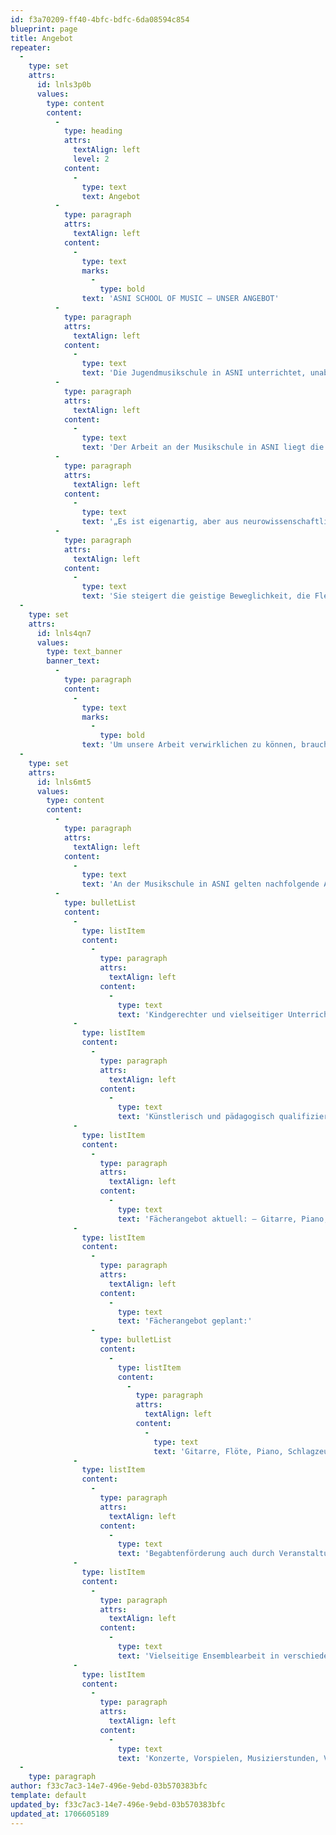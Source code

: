 ```yaml
---
id: f3a70209-ff40-4bfc-bdfc-6da08594c854
blueprint: page
title: Angebot
repeater:
  -
    type: set
    attrs:
      id: lnls3p0b
      values:
        type: content
        content:
          -
            type: heading
            attrs:
              textAlign: left
              level: 2
            content:
              -
                type: text
                text: Angebot
          -
            type: paragraph
            attrs:
              textAlign: left
            content:
              -
                type: text
                marks:
                  -
                    type: bold
                text: 'ASNI SCHOOL OF MUSIC – UNSER ANGEBOT'
          -
            type: paragraph
            attrs:
              textAlign: left
            content:
              -
                type: text
                text: 'Die Jugendmusikschule in ASNI unterrichtet, unabhängig von evtl. vorhandenen sonstigen Gendervorstellungen, Jungen wie auch Mädchen gleichermaßen, alle Kinder aus ASNI und Umgebung sind zum Unterricht zugelassen und herzlich willkommen.'
          -
            type: paragraph
            attrs:
              textAlign: left
            content:
              -
                type: text
                text: 'Der Arbeit an der Musikschule in ASNI liegt die wissenschaftliche Erkenntnis zugrunde, dass die musikalische Erziehung größten Einfluss auf die neuronale Entwicklung unserer Kinder hat.'
          -
            type: paragraph
            attrs:
              textAlign: left
            content:
              -
                type: text
                text: '„Es ist eigenartig, aber aus neurowissenschaftlicher Sicht spricht alles dafür, dass die nutzloseste Leistung, zu der Menschen befähigt sind – und das ist unzweifelhaft das unbekümmerte, absichtslose Singen – den größten Nutzeffekt für die Entwicklung von Kindergehirnen hat.“ /Prof. Dr. Gerald Hüther, Leiter der Zentralstelle für Neurobiologische Präventionsforschung der Universität Göttingen und Mannheim/Heidelberg/ Ganz offensichtlich ist Musikerziehung damit für die Allgemeinbildung förderlich.'
          -
            type: paragraph
            attrs:
              textAlign: left
            content:
              -
                type: text
                text: 'Sie steigert die geistige Beweglichkeit, die Flexibilität, sich schnell auf einen neuen Gedanken zu konzentrieren. Wie das Rotman Research Institute, Ontario, festgestellt hat, wird das Sprachvermögen von Kindern positiv durch musikalische Arbeit beeinflusst.'
  -
    type: set
    attrs:
      id: lnls4qn7
      values:
        type: text_banner
        banner_text:
          -
            type: paragraph
            content:
              -
                type: text
                marks:
                  -
                    type: bold
                text: 'Um unsere Arbeit verwirklichen zu können, brauchen wir die Unterstützung eines großen Kreises an Förderern.'
  -
    type: set
    attrs:
      id: lnls6mt5
      values:
        type: content
        content:
          -
            type: paragraph
            attrs:
              textAlign: left
            content:
              -
                type: text
                text: 'An der Musikschule in ASNI gelten nachfolgende Arbeitsprinzipien:'
          -
            type: bulletList
            content:
              -
                type: listItem
                content:
                  -
                    type: paragraph
                    attrs:
                      textAlign: left
                    content:
                      -
                        type: text
                        text: 'Kindgerechter und vielseitiger Unterricht'
              -
                type: listItem
                content:
                  -
                    type: paragraph
                    attrs:
                      textAlign: left
                    content:
                      -
                        type: text
                        text: 'Künstlerisch und pädagogisch qualifizierter Unterricht durch ausgebildete Fachlehrer'
              -
                type: listItem
                content:
                  -
                    type: paragraph
                    attrs:
                      textAlign: left
                    content:
                      -
                        type: text
                        text: 'Fächerangebot aktuell: — Gitarre, Piano, Schlagzeug, Keyboard, Oud, Banjo'
              -
                type: listItem
                content:
                  -
                    type: paragraph
                    attrs:
                      textAlign: left
                    content:
                      -
                        type: text
                        text: 'Fächerangebot geplant:'
                  -
                    type: bulletList
                    content:
                      -
                        type: listItem
                        content:
                          -
                            type: paragraph
                            attrs:
                              textAlign: left
                            content:
                              -
                                type: text
                                text: 'Gitarre, Flöte, Piano, Schlagzeug, Keyboard, Ouds, Violine, Cello, Contrabass'
              -
                type: listItem
                content:
                  -
                    type: paragraph
                    attrs:
                      textAlign: left
                    content:
                      -
                        type: text
                        text: 'Begabtenförderung auch durch Veranstaltung von Einzelauftritten und Konzerten'
              -
                type: listItem
                content:
                  -
                    type: paragraph
                    attrs:
                      textAlign: left
                    content:
                      -
                        type: text
                        text: 'Vielseitige Ensemblearbeit in verschiedenen Leistungs- und Altersstufen'
              -
                type: listItem
                content:
                  -
                    type: paragraph
                    attrs:
                      textAlign: left
                    content:
                      -
                        type: text
                        text: 'Konzerte, Vorspielen, Musizierstunden, Veranstaltungen'
  -
    type: paragraph
author: f33c7ac3-14e7-496e-9ebd-03b570383bfc
template: default
updated_by: f33c7ac3-14e7-496e-9ebd-03b570383bfc
updated_at: 1706605189
---
```

